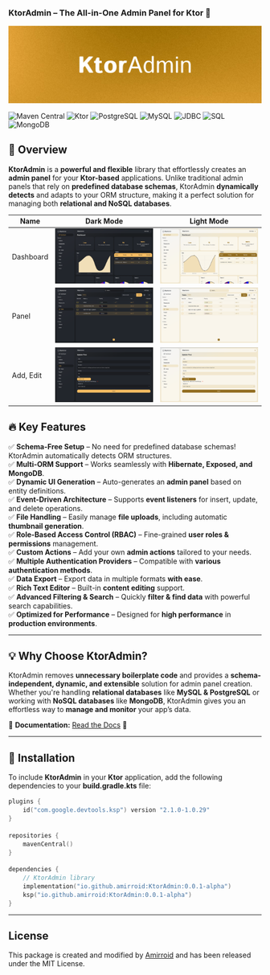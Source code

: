 ### **KtorAdmin – The All-in-One Admin Panel for Ktor 🚀**

![KtorAdmin Banner](/art/banner.jpg)

![Maven Central](https://img.shields.io/maven-central/v/io.github.amirroid/KtorAdmin)
![Ktor](https://img.shields.io/badge/Ktor-%E2%9C%94-brightgreen)
![PostgreSQL](https://img.shields.io/badge/PostgreSQL-%E2%9C%94-brightgreen)
![MySQL](https://img.shields.io/badge/MySQL-%E2%9C%94-brightgreen)
![JDBC](https://img.shields.io/badge/JDBC-%E2%9C%94-brightgreen)
![SQL](https://img.shields.io/badge/SQL-%E2%9C%94-brightgreen)
![MongoDB](https://img.shields.io/badge/MongoDB-%E2%9C%94-brightgreen)

## **🌟 Overview**

**KtorAdmin** is a **powerful and flexible** library that effortlessly creates an **admin panel** for your **Ktor-based** applications. Unlike traditional admin panels that rely on **predefined database schemas**, KtorAdmin **dynamically detects** and adapts to your ORM structure, making it a perfect solution for managing both **relational and NoSQL databases**.

| Name      | Dark Mode                        | Light Mode                         |
|-----------|----------------------------------|------------------------------------|
| Dashboard | ![Dark](/art/dark_dashboard.png) | ![Light](/art/light_dashboard.png) |
| Panel     | ![Dark](/art/panel_dark.png)     | ![Light](/art/panel_light.png)     |
| Add, Edit | ![Dark](/art/upsert_dark.png)    | ![Light](/art/upsert_light.png)    |

## **🔥 Key Features**

✅ **Schema-Free Setup** – No need for predefined database schemas! KtorAdmin automatically detects ORM structures.  
✅ **Multi-ORM Support** – Works seamlessly with **Hibernate, Exposed, and MongoDB**.  
✅ **Dynamic UI Generation** – Auto-generates an **admin panel** based on entity definitions.  
✅ **Event-Driven Architecture** – Supports **event listeners** for insert, update, and delete operations.  
✅ **File Handling** – Easily manage **file uploads**, including automatic **thumbnail generation**.  
✅ **Role-Based Access Control (RBAC)** – Fine-grained **user roles & permissions** management.  
✅ **Custom Actions** – Add your own **admin actions** tailored to your needs.  
✅ **Multiple Authentication Providers** – Compatible with **various authentication methods**.  
✅ **Data Export** – Export data in multiple formats **with ease**.  
✅ **Rich Text Editor** – Built-in **content editing** support.  
✅ **Advanced Filtering & Search** – Quickly **filter & find data** with powerful search capabilities.  
✅ **Optimized for Performance** – Designed for **high performance** in **production environments**.

---

## **💡 Why Choose KtorAdmin?**

KtorAdmin removes **unnecessary boilerplate code** and provides a **schema-independent, dynamic, and extensible** solution for admin panel creation. Whether you're handling **relational databases** like **MySQL & PostgreSQL** or working with **NoSQL databases** like **MongoDB**, KtorAdmin gives you an effortless way to **manage and monitor** your app’s data.

📖 **Documentation:** [Read the Docs](https://amirreza-gholami.gitbook.io/ktor-admin) 🚀

---

## **🔧 Installation**

To include **KtorAdmin** in your **Ktor** application, add the following dependencies to your **build.gradle.kts** file:

```kotlin
plugins {
    id("com.google.devtools.ksp") version "2.1.0-1.0.29"
}

repositories {
    mavenCentral()
}

dependencies {
    // KtorAdmin library
    implementation("io.github.amirroid:KtorAdmin:0.0.1-alpha")
    ksp("io.github.amirroid:KtorAdmin:0.0.1-alpha")
}
```

---
## **License**
This package is created and modified by [Amirroid](https://github.com/Amirroid) and has been released under the MIT License.